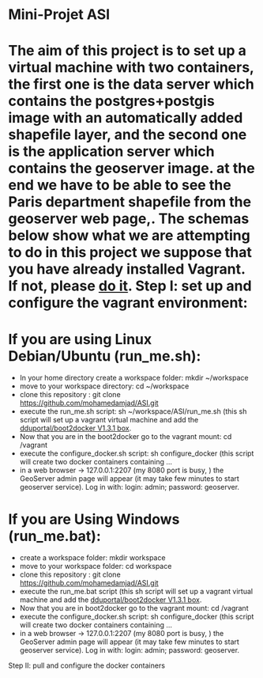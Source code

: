 Mini-Projet ASI
=====
The aim of this project is to set up a virtual machine with two containers, the first one is the data server which contains the postgres+postgis image with an automatically added shapefile layer, and the second one is the application server which contains the geoserver image.
at the end we have to be able to see the Paris department shapefile from the geoserver web page,. The schemas below show what we are attempting to do 
in this project we suppose that you have already installed Vagrant. If not, please [do it](https://docs.vagrantup.com/v2/installation/).
Step I: set up and configure the vagrant environment:
===
If you are using Linux Debian/Ubuntu (run_me.sh):
==
- In your home directory create a workspace folder: mkdir ~/workspace
- move to your workspace directory: cd ~/workspace
- clone this repository : git clone https://github.com/mohamedamjad/ASI.git
- execute the run_me.sh script: sh ~/workspace/ASI/run_me.sh (this sh script will set up a vagrant virtual machine and add the [dduportal/boot2docker V1.3.1 box](https://).
- Now that you are in the boot2docker go to the vagrant mount: cd /vagrant
- execute the configure_docker.sh script: sh configure_docker (this script will create two docker containers containing ...
- in a web browser -> 127.0.0.1:2207 (my 8080 port is busy, ) the GeoServer admin page will appear (it may take few minutes to start geoserver service). Log in with: login: admin; password: geoserver.

If you are Using Windows (run_me.bat):
==
- create a workspace folder: mkdir workspace
- move to your workspace folder: cd workspace
- clone this repository : git clone https://github.com/mohamedamjad/ASI.git
- execute the run_me.bat script (this sh script will set up a vagrant virtual machine and add the [dduportal/boot2docker V1.3.1 box](https://).
- Now that you are in boot2docker go to the vagrant mount: cd /vagrant
- execute the configure_docker.sh script: sh configure_docker (this script will create two docker containers containing ...
- in a web browser -> 127.0.0.1:2207 (my 8080 port is busy, ) the GeoServer admin page will appear (it may take few minutes to start geoserver service). Log in with: login: admin; password: geoserver.

Step II: pull and configure the docker containers
